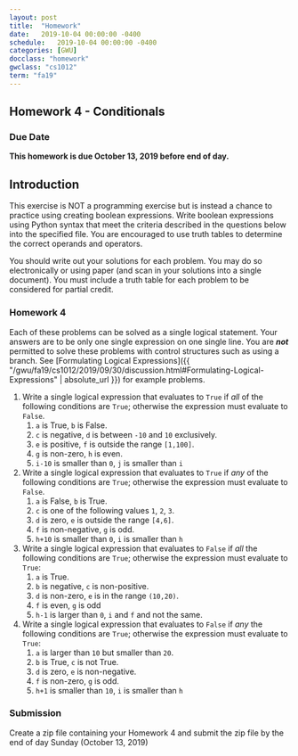 ```yaml
---
layout: post
title:  "Homework"
date:   2019-10-04 00:00:00 -0400
schedule:   2019-10-04 00:00:00 -0400
categories: [GWU]
docclass: "homework"
gwclass: "cs1012"
term: "fa19"
---
```

<head>
  <link href="/css/syntax.css" rel="stylesheet">
</head>

## Homework 4 - Conditionals

### Due Date
**This homework is due October 13, 2019 before end of day.**

## Introduction
This exercise is NOT a programming exercise but is instead a chance to practice using creating boolean expressions.  Write boolean expressions using Python syntax that meet the criteria described in the questions below into the specified file.  You are encouraged to use truth tables to determine the correct operands and operators.

You should write out your solutions for each problem.  You may do so electronically or using paper (and scan in your solutions into a single document).  You must include a truth table for each problem to be considered for partial credit.

### Homework 4

Each of these problems can be solved as a single logical statement.  Your answers are to be only one single expression on one single line.  You are _**not**_ permitted to solve these problems with control structures such as using a branch.
See [Formulating Logical Expressions]({{ "/gwu/fa19/cs1012/2019/09/30/discussion.html#Formulating-Logical-Expressions" | absolute_url }}) for example problems.

1. Write a single logical expression that evaluates to ```True``` if *all* of the following conditions are ```True```; otherwise the expression must evaluate to ```False```.
    1. ```a``` is True, ```b``` is False.
    1. ```c``` is negative, ```d``` is between ```-10``` and ```10``` exclusively.
    2. ```e``` is positive, ```f``` is outside the range ```[1,100]```.
    3. ```g``` is non-zero, ```h``` is even.
    5. ```i-10``` is smaller than ```0```, ```j``` is smaller than ```i```
2. Write a single logical expression that evaluates to ```True``` if *any* of the following conditions are ```True```; otherwise the expression must evaluate to ```False```.
    1. ```a``` is False, ```b``` is True.
    2. ```c``` is one of the following values ```1```, ```2```, ```3```.
    3. ```d``` is zero, ```e``` is outside the range ```[4,6]```.
    4. ```f``` is non-negative, ```g``` is odd.
    5. ```h+10``` is smaller than ```0```, ```i``` is smaller than ```h```
3. Write a single logical expression that evaluates to ```False``` if *all* the following conditions are ```True```; otherwise the expression must evaluate to ```True```:
    1. ```a``` is True.
    2. ```b``` is negative, ```c``` is non-positive.
    3. ```d``` is non-zero, ```e``` is in the range ```(10,20)```.
    4. ```f``` is even, ```g``` is odd
    5. ```h-1``` is  larger than ```0```, ```i``` and ```f``` and not the same.
4. Write a single logical expression that evaluates to ```False``` if *any* the following conditions are ```True```; otherwise the expression must evaluate to ```True```:
    1. ```a``` is larger than ```10``` but smaller than ```20```.
    2. ```b``` is True, ```c``` is not True.
    3. ```d``` is zero, ```e``` is non-negative.
    4. ```f``` is non-zero, ```g``` is odd.
    5. ```h+1``` is smaller than ```10```, ```i``` is smaller than ```h```


### Submission

Create a zip file containing your Homework 4 and submit the zip file by the end of day Sunday (October 13, 2019)  
